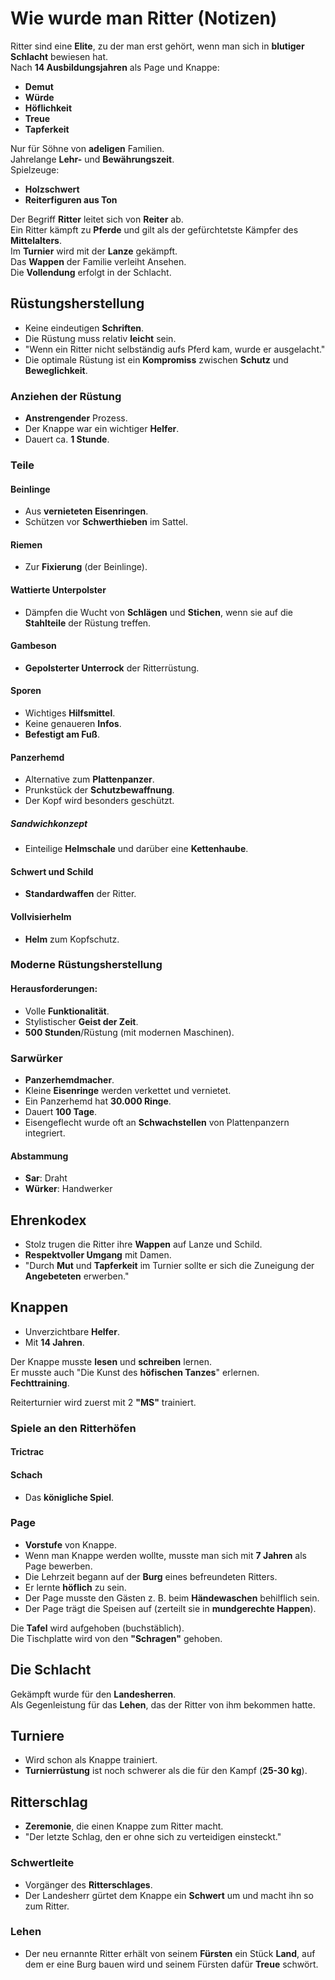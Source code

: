 # Wie wurde man Ritter (Notizen)

Ritter sind eine **Elite**, zu der man erst gehört, wenn man sich in **blutiger Schlacht** bewiesen hat.  
Nach **14 Ausbildungsjahren** als Page und Knappe:

- **Demut**
- **Würde**
- **Höflichkeit**
- **Treue**
- **Tapferkeit**

Nur für Söhne von **adeligen** Familien.  
Jahrelange **Lehr-** und **Bewährungszeit**.  
Spielzeuge:  
- **Holzschwert**
- **Reiterfiguren aus Ton**

Der Begriff **Ritter** leitet sich von **Reiter** ab.  
Ein Ritter kämpft zu **Pferde** und gilt als der gefürchtetste Kämpfer des **Mittelalters**.  
Im **Turnier** wird mit der **Lanze** gekämpft.  
Das **Wappen** der Familie verleiht Ansehen.  
Die **Vollendung** erfolgt in der Schlacht.

## Rüstungsherstellung

- Keine eindeutigen **Schriften**.
- Die Rüstung muss relativ **leicht** sein.
- "Wenn ein Ritter nicht selbständig aufs Pferd kam, wurde er ausgelacht."
- Die optimale Rüstung ist ein **Kompromiss** zwischen **Schutz** und **Beweglichkeit**.

### Anziehen der Rüstung

- **Anstrengender** Prozess.
- Der Knappe war ein wichtiger **Helfer**.
- Dauert ca. **1 Stunde**.

### Teile

#### Beinlinge

- Aus **vernieteten Eisenringen**.
- Schützen vor **Schwerthieben** im Sattel.

#### Riemen

- Zur **Fixierung** (der Beinlinge).

#### Wattierte Unterpolster

- Dämpfen die Wucht von **Schlägen** und **Stichen**, wenn sie auf die **Stahlteile** der Rüstung treffen.

#### Gambeson

- **Gepolsterter Unterrock** der Ritterrüstung.

#### Sporen

- Wichtiges **Hilfsmittel**.
- Keine genaueren **Infos**.
- **Befestigt am Fuß**.

#### Panzerhemd

- Alternative zum **Plattenpanzer**.
- Prunkstück der **Schutzbewaffnung**.
- Der Kopf wird besonders geschützt.

##### Sandwichkonzept

- Einteilige **Helmschale** und darüber eine **Kettenhaube**.

#### Schwert und Schild

- **Standardwaffen** der Ritter.

#### Vollvisierhelm

- **Helm** zum Kopfschutz.

### Moderne Rüstungsherstellung

#### Herausforderungen:

- Volle **Funktionalität**.
- Stylistischer **Geist der Zeit**.
- **500 Stunden**/Rüstung (mit modernen Maschinen).

### Sarwürker

- **Panzerhemdmacher**.
- Kleine **Eisenringe** werden verkettet und vernietet.
- Ein Panzerhemd hat **30.000 Ringe**.
- Dauert **100 Tage**.
- Eisengeflecht wurde oft an **Schwachstellen** von Plattenpanzern integriert.

#### Abstammung

- **Sar**: Draht
- **Würker**: Handwerker

## Ehrenkodex

- Stolz trugen die Ritter ihre **Wappen** auf Lanze und Schild.
- **Respektvoller Umgang** mit Damen.
- "Durch **Mut** und **Tapferkeit** im Turnier sollte er sich die Zuneigung der **Angebeteten** erwerben."

## Knappen

- Unverzichtbare **Helfer**.
- Mit **14 Jahren**.

Der Knappe musste **lesen** und **schreiben** lernen.  
Er musste auch "Die Kunst des **höfischen Tanzes**" erlernen.  
**Fechttraining**.

Reiterturnier wird zuerst mit 2 **"MS"** trainiert.

### Spiele an den Ritterhöfen

#### Trictrac

#### Schach

- Das **königliche Spiel**.

### Page

- **Vorstufe** von Knappe.
- Wenn man Knappe werden wollte, musste man sich mit **7 Jahren** als Page bewerben.
- Die Lehrzeit begann auf der **Burg** eines befreundeten Ritters.
- Er lernte **höflich** zu sein.
- Der Page musste den Gästen z. B. beim **Händewaschen** behilflich sein.
- Der Page trägt die Speisen auf (zerteilt sie in **mundgerechte Happen**).

Die **Tafel** wird aufgehoben (buchstäblich).  
Die Tischplatte wird von den **"Schragen"** gehoben.

## Die Schlacht

Gekämpft wurde für den **Landesherren**.  
Als Gegenleistung für das **Lehen**, das der Ritter von ihm bekommen hatte.

## Turniere

- Wird schon als Knappe trainiert.
- **Turnierrüstung** ist noch schwerer als die für den Kampf (**25-30 kg**).

## Ritterschlag

- **Zeremonie**, die einen Knappe zum Ritter macht.
- "Der letzte Schlag, den er ohne sich zu verteidigen einsteckt."

### Schwertleite

- Vorgänger des **Ritterschlages**.
- Der Landesherr gürtet dem Knappe ein **Schwert** um und macht ihn so zum Ritter.

### Lehen

- Der neu ernannte Ritter erhält von seinem **Fürsten** ein Stück **Land**, auf dem er eine Burg bauen wird und seinem Fürsten dafür **Treue** schwört.